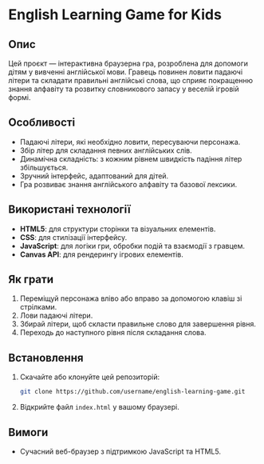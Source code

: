 # English Learning Game for Kids

## Опис
Цей проєкт — інтерактивна браузерна гра, розроблена для допомоги дітям у вивченні англійської мови. Гравець повинен ловити падаючі літери та складати правильні англійські слова, що сприяє покращенню знання алфавіту та розвитку словникового запасу у веселій ігровій формі.

## Особливості
- Падаючі літери, які необхідно ловити, пересуваючи персонажа.
- Збір літер для складання певних англійських слів.
- Динамічна складність: з кожним рівнем швидкість падіння літер збільшується.
- Зручний інтерфейс, адаптований для дітей.
- Гра розвиває знання англійського алфавіту та базової лексики.

## Використані технології
- **HTML5**: для структури сторінки та візуальних елементів.
- **CSS**: для стилізації інтерфейсу.
- **JavaScript**: для логіки гри, обробки подій та взаємодії з гравцем.
- **Canvas API**: для рендерингу ігрових елементів.

## Як грати
1. Переміщуй персонажа вліво або вправо за допомогою клавіш зі стрілками.
2. Лови падаючі літери.
3. Збирай літери, щоб скласти правильне слово для завершення рівня.
4. Переходь до наступного рівня після складання слова.

## Встановлення
1. Скачайте або клонуйте цей репозиторій:
    ```bash
    git clone https://github.com/username/english-learning-game.git
    ```
2. Відкрийте файл `index.html` у вашому браузері.

## Вимоги
- Сучасний веб-браузер з підтримкою JavaScript та HTML5.
